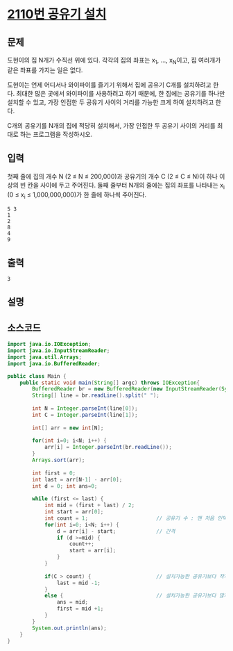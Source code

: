 # [2110번 공유기 설치](https://www.acmicpc.net/problem/2110)

## 문제
도현이의 집 N개가 수직선 위에 있다. 각각의 집의 좌표는 x<sub>1</sub>, ..., x<sub>N</sub>이고, 집 여러개가 같은 좌표를 가지는 일은 없다.

도현이는 언제 어디서나 와이파이를 즐기기 위해서 집에 공유기 C개를 설치하려고 한다. 최대한 많은 곳에서 와이파이를 사용하려고 하기 때문에, 한 집에는 공유기를 하나만 설치할 수 있고, 가장 인접한 두 공유기 사이의 거리를 가능한 크게 하여 설치하려고 한다.

C개의 공유기를 N개의 집에 적당히 설치해서, 가장 인접한 두 공유기 사이의 거리를 최대로 하는 프로그램을 작성하시오.
## 입력
첫째 줄에 집의 개수 N (2 ≤ N ≤ 200,000)과 공유기의 개수 C (2 ≤ C ≤ N)이 하나 이상의 빈 칸을 사이에 두고 주어진다. 둘째 줄부터 N개의 줄에는 집의 좌표를 나타내는 x<sub>i</sub> (0 ≤ x<sub>i</sub> ≤ 1,000,000,000)가 한 줄에 하나씩 주어진다.

```
5 3
1
2
8
4
9
```
## 출력
```
3
```
## 설명
## 소스코드
```java
import java.io.IOException;
import java.io.InputStreamReader;
import java.util.Arrays;
import java.io.BufferedReader;

public class Main {
	public static void main(String[] argc) throws IOException{
		BufferedReader br = new BufferedReader(new InputStreamReader(System.in));
		String[] line = br.readLine().split(" ");
		
		int N = Integer.parseInt(line[0]);
		int C = Integer.parseInt(line[1]);
		
		int[] arr = new int[N];
		
		for(int i=0; i<N; i++) {
			arr[i] = Integer.parseInt(br.readLine());
		}
		Arrays.sort(arr);
		
		int first = 0;
		int last = arr[N-1] - arr[0];
		int d = 0; int ans=0;
		
		while (first <= last) {
			int mid = (first + last) / 2;
			int start = arr[0];
			int count = 1;						// 공유기 수 : 맨 처음 인덱스에 설치한다고 가정 
			for(int i=0; i<N; i++) {
				d = arr[i] - start;				// 간격
				if (d >=mid) {					
					count++;
					start = arr[i];
				}
			}
			
			if(C > count) {						// 설치가능한 공유기보다 작게 설치한 경우 
				last = mid -1;
			}
			else {								// 설치가능한 공유기보다 많게 설치한 경우
				ans = mid;
				first = mid +1;
			}
		}
		System.out.println(ans);
	}
}
```
